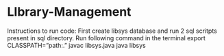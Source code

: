 # LIbrary-Management

Instructions to run code:
First create libsys database and run 2 sql scritpts present in sql directory.
Run following command in the terminal
export CLASSPATH=”path:.”
javac libsys.java
java libsys
